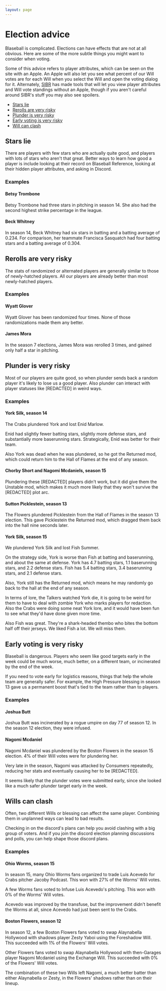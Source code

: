 ```yaml
---
layout: page
---
```


# Election advice

Blaseball is complicated. Elections can have effects that are not at all obvious. Here are some of the more subtle things you might want to consider when voting.

Some of this advice refers to player attributes, which can be seen on the site with an Apple. An Apple will also let you see what percent of our Will votes are for each Will when you select the Will and open the voting dialog for it. Alternately, [SIBR](https://sibr.dev) has made tools that will let you view player attributes and Will vote standings without an Apple, though if you aren't careful around SIBR's stuff you may also see spoilers.

* [Stars lie](#stars-lie)
* [Rerolls are very risky](#rerolls-are-very-risky)
* [Plunder is very risky](#plunder-is-very-risky)
* [Early voting is very risky](#early-voting-is-very-risky)
* [Will can clash](#wills-can-clash)

## Stars lie

There are players with few stars who are actually quite good, and players with lots of stars who aren't that great. Better ways to learn how good a player is include looking at their record on Blaseball Reference, looking at their hidden player attributes, and asking in Discord.

### Examples

#### Betsy Trombone

Betsy Trombone had three stars in pitching in season 14. She also had the second highest strike percentage in the league.

#### Beck Whitney

In season 14, Beck Whitney had six stars in batting and a batting average of 0.234. For comparison, her teammate Francisca Sasquatch had four batting stars and a batting average of 0.304.

## Rerolls are very risky

The stats of randomized or alternated players are generally similar to those of newly-hatched players. All our players are already better than most newly-hatched players.

### Examples

#### Wyatt Glover

Wyatt Glover has been randomized four times. None of those randomizations made them any better.

#### James Mora

In the season 7 elections, James Mora was rerolled 3 times, and gained only half a star in pitching.

## Plunder is very risky

Most of our players are quite good, so when plunder sends back a random player it's likely to lose us a good player. Also plunder can interact with player statuses like [REDACTED] in weird ways.

### Examples

#### York Silk, season 14

The Crabs plundered York and lost Enid Marlow.

Enid had slightly fewer batting stars, slightly more defense stars, and substantially more baserunning stars. Strategically, Enid was better for their team.

Also York was dead when he was plundered, so he got the Returned mod, which could return him to the Hall of Flames at the end of any season.

#### Chorby Short and Nagomi Mcdaniels, season 15

Plundering these [REDACTED] players didn't work, but it did give them the Unstable mod, which makes it much more likely that they won't survive the [REDACTED] plot arc.

#### Sutton Picklestein, season 13

The Flowers plundered Picklestein from the Hall of Flames in the season 13 election. This gave Picklestein the Returned mod, which dragged them back into the hall nine seconds later.

#### York Silk, season 15

We plundered York Silk and lost Fish Summer.

On the strategy side, York is worse than Fish at batting and baserunning, and about the same at defense. York has 4.7 batting stars, 1.1 baserunning stars, and 2.2 defense stars. Fish has 5.4 batting stars, 3.4 baserunning stars, and 2.1 defense stars.

Also, York still has the Returned mod, which means he may randomly go back to the hall at the end of any season.

In terms of lore, the Talkers watched York die, it is going to be weird for them to have to deal with zombie York who marks players for redaction. Also the Crabs were doing some neat York lore, and it would have been fun to see what they'd have done given more time.

Also Fish was great. They're a shark-headed thembo who bites the bottom half off their jerseys. We liked Fish a lot. We will miss them.

## Early voting is very risky

Blaseball is dangerous. Players who seem like good targets early in the week could be much worse, much better, on a different team, or incinerated by the end of the week.

If you need to vote early for logistics reasons, things that help the whole team are generally safer. For example, the High Pressure blessing in season 13 gave us a permanent boost that's tied to the team rather than to players.

### Examples

#### Joshua Butt

Joshua Butt was incinerated by a rogue umpire on day 77 of season 12. In the season 12 election, they were infused.

#### Nagomi Mcdaniel

Nagomi Mcdaniel was plundered by the Boston Flowers in the season 15 election. 4% of their Will votes were for plundering her.

Very late in the season, Nagomi was attacked by Consumers repeatedly, reducing her stats and eventually causing her to be [REDACTED].

It seems likely that the plunder votes were submitted early, since she looked like a much safer plunder target early in the week.

## Wills can clash

Often, two different Wills or blessing can affect the same player. Combining them in unplanned ways can lead to bad results.

Checking in on the discord's plans can help you avoid clashing with a big group of voters. And if you join the discord election planning discussions and polls, you can help shape those discord plans.

### Examples

#### Ohio Worms, season 15

In season 15, many Ohio Worms fans organized to trade Luis Acevedo for Crabs pitcher Jacoby Podcast. This won with 27% of the Worms' Will votes.

A few Worms fans voted to Infuse Luis Acevedo's pitching. This won with 0% of the Worms' Will votes.

Acevedo was improved by the transfuse, but the improvement didn't benefit the Worms at all, since Acevedo had just been sent to the Crabs.

#### Boston Flowers, season 12

In season 12, a few Boston Flowers fans voted to swap Alaynabella Hollywood with shadows player Zesty Yaboi using the Foreshadow Will. This succeeded with 1% of the Flowers' Will votes.

Other Flowers fans voted to swap Alaynabella Hollywood with then-Garages player Nagomi Mcdaniel using the Exchange Will. This succeeded with 0% of the Flowers' Will votes.

The combination of these two Wills left Nagomi, a much better batter than either Alaynabella or Zesty, in the Flowers' shadows rather than on their lineup.
